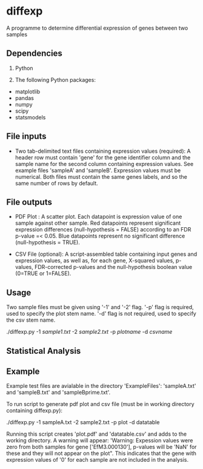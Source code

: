 # diffexp
A programme to determine differential expression of genes between two samples

## Dependencies

1. Python

2. The following Python packages:
  * matplotlib
  * pandas
  * numpy
  * scipy
  * statsmodels


## File inputs

* Two tab-delimited text files containing expression values (required): A header row must contain 'gene' for the gene identifier column and the sample name for the second column containing expression values. See example files 'sampleA' and 'sampleB'. Expression values must be numerical. Both files must contain the same genes labels, and so the same number of rows by default.


## File outputs

* PDF Plot : A scatter plot. Each datapoint is expression value of one sample against other sample. Red datapoints represent significant expression differences (null-hypothesis = FALSE) according to an FDR p-value =< 0.05. Blue datapoints represent no significant difference (null-hypothesis = TRUE).


* CSV File (optional): A script-assembled table containing input genes and expression values, as well as, for each gene, X-squared values, p-values, FDR-corrected p-values and the null-hypothesis boolean value (0=TRUE or 1=FALSE).



## Usage
Two sample files must be given using '-1' and '-2' flag. '-p' flag is required, used to specify the plot stem name. '-d' flag is not required, used to specify the csv stem name.

   ./diffexp.py -1 *sample1.txt* -2 *sample2.txt* -p *plotname* -d *csvname*


## Statistical Analysis

   
## Example
Example test files are avialable in the directory 'ExampleFiles': 'sampleA.txt' and 'sampleB.txt' and 'sampleBprime.txt'.

To run script to generate pdf plot and csv file (must be in working directory containing diffexp.py):

   ./diffexp.py -1 sampleA.txt -2 sample2.txt -p plot -d datatable

Running this script creates 'plot.pdf' and 'datatable.csv' and adds to the working directory. A warning will appear: 'Warning: Expession values were zero from both samples for gene ['EfM3.000130'], p-values will be 'NaN' for these and they will not appear on the plot". This indicates that the gene with expression values of '0' for each sample are not included in the analysis.
